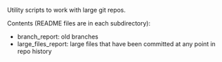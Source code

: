 Utility scripts to work with large git repos.

Contents (README files are in each subdirectory):

* branch_report: old branches
* large_files_report: large files that have been committed at any point in repo history